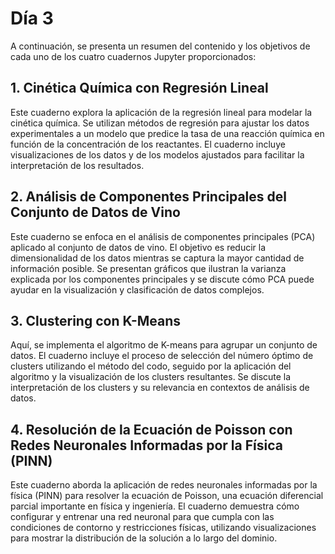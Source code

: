 # Día 3

A continuación, se presenta un resumen del contenido y los objetivos de cada uno de los cuatro cuadernos Jupyter proporcionados:

## 1. Cinética Química con Regresión Lineal

Este cuaderno explora la aplicación de la regresión lineal para modelar la cinética química. Se utilizan métodos de regresión para ajustar los datos experimentales a un modelo que predice la tasa de una reacción química en función de la concentración de los reactantes. El cuaderno incluye visualizaciones de los datos y de los modelos ajustados para facilitar la interpretación de los resultados.

## 2. Análisis de Componentes Principales del Conjunto de Datos de Vino

Este cuaderno se enfoca en el análisis de componentes principales (PCA) aplicado al conjunto de datos de vino. El objetivo es reducir la dimensionalidad de los datos mientras se captura la mayor cantidad de información posible. Se presentan gráficos que ilustran la varianza explicada por los componentes principales y se discute cómo PCA puede ayudar en la visualización y clasificación de datos complejos.

## 3. Clustering con K-Means

Aquí, se implementa el algoritmo de K-means para agrupar un conjunto de datos. El cuaderno incluye el proceso de selección del número óptimo de clusters utilizando el método del codo, seguido por la aplicación del algoritmo y la visualización de los clusters resultantes. Se discute la interpretación de los clusters y su relevancia en contextos de análisis de datos.

## 4. Resolución de la Ecuación de Poisson con Redes Neuronales Informadas por la Física (PINN)

Este cuaderno aborda la aplicación de redes neuronales informadas por la física (PINN) para resolver la ecuación de Poisson, una ecuación diferencial parcial importante en física y ingeniería. El cuaderno demuestra cómo configurar y entrenar una red neuronal para que cumpla con las condiciones de contorno y restricciones físicas, utilizando visualizaciones para mostrar la distribución de la solución a lo largo del dominio.
